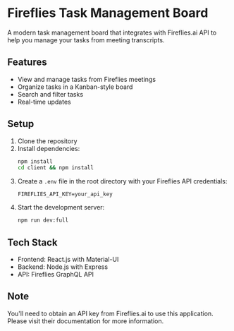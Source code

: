 # Fireflies Task Management Board

A modern task management board that integrates with Fireflies.ai API to help you manage your tasks from meeting transcripts.

## Features
- View and manage tasks from Fireflies meetings
- Organize tasks in a Kanban-style board
- Search and filter tasks
- Real-time updates

## Setup

1. Clone the repository
2. Install dependencies:
   ```bash
   npm install
   cd client && npm install
   ```
3. Create a `.env` file in the root directory with your Fireflies API credentials:
   ```
   FIREFLIES_API_KEY=your_api_key
   ```
4. Start the development server:
   ```bash
   npm run dev:full
   ```

## Tech Stack
- Frontend: React.js with Material-UI
- Backend: Node.js with Express
- API: Fireflies GraphQL API

## Note
You'll need to obtain an API key from Fireflies.ai to use this application. Please visit their documentation for more information.
